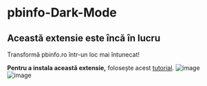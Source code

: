 # pbinfo-Dark-Mode
## Această extensie este încă în lucru

Transformă pbinfo.ro într-un loc mai întunecat!

**Pentru a instala această extensie,** folosește acest [tutorial](https://github.com/ezluci/pbinfo-Dark-Mode/wiki "Tutorial pentru a instala extensia în browser").
![image](https://user-images.githubusercontent.com/68049793/112734869-0c838180-8f51-11eb-92d9-22d0716b02e7.png)
![image](https://user-images.githubusercontent.com/68049793/112734904-4785b500-8f51-11eb-8648-10e431bce793.png)
